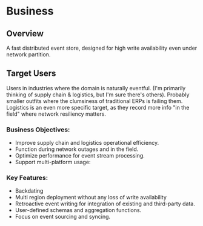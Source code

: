 # Business
## Overview

A fast distributed event store, designed for high write availability even under network partition.
## Target Users

Users in industries where the domain is naturally eventful. (I'm primarily thinking of supply chain & logistics, but I'm sure there's others). Probably smaller outfits where the clumsiness of traditional ERPs is failing them. Logistics is an even more specific target, as they record more info "in the field" where network resiliency matters.

### Business Objectives:

- Improve supply chain and logistics operational efficiency.
- Function during network outages and in the field.
- Optimize performance for event stream processing.
- Support multi-platform usage:

### Key Features:

- Backdating
- Multi region deployment without any loss of write availability
- Retroactive event writing for integration of existing and third-party data.
- User-defined schemas and aggregation functions.
- Focus on event sourcing and syncing.
